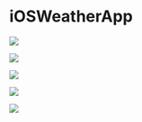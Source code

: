 # iOSWeatherApp


![](https://github.com/ThisIsNotJustin/iOSWeatherApp/blob/main/demo/ShareLocation.png)


![](https://github.com/ThisIsNotJustin/iOSWeatherApp/blob/main/demo/MainView.png)


![](https://github.com/ThisIsNotJustin/iOSWeatherApp/blob/main/demo/BottomModal.png)


![](https://github.com/ThisIsNotJustin/iOSWeatherApp/blob/main/demo/SearchCity.png)


![](https://github.com/ThisIsNotJustin/iOSWeatherApp/blob/main/demo/RefineSearch.png)
